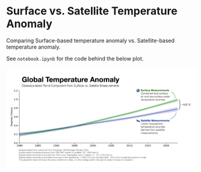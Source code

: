 # Surface vs. Satellite Temperature Anomaly

Comparing Surface-based temperature anomaly vs. Satellite-based temperature anomaly.

See `notebook.ipynb` for the code behind the below plot.

![plot](https://raw.githubusercontent.com/willgeary/SurfaceVsSatelliteTemperature/main/plot.png)

